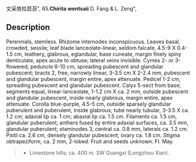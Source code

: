 文采唇柱苣苔",
65.**Chirita wentsaii** D. Fang & L. Zeng",

## Description
Perennials, stemless. Rhizome internodes inconspicuous. Leaves basal, crowded, sessile; leaf blade lanceolate-linear, seldom falcate, 4.5-9 X 0.4-1.5 cm, leathery, glabrous, eglandular, base cuneate, margin finely spiny denticulate, apex acute to obtuse; lateral veins invisible. Cymes 2- or 3-flowered; peduncle 6-10 cm, spreading pubescent and glandular pubescent; bracts 2, free, narrowly linear, 3-3.5 cm X 2-2.4 mm, pubescent and glandular pubescent, margin entire, apex attenuate. Pedicel 1-2 cm, spreading pubescent and glandular pubescent. Calyx 5-sect from base; segments equal, linear-lanceolate, 1-1.2 cm X ca. 2 mm, outside pubescent and glandular pubescent, inside nearly glabrous, margin entire, apex attenuate. Corolla blue-purple, 4.5-5 cm, outside sparsely glandular puberulent and puberulent, inside glabrous; tube nearly tubular, 3-3.5 X ca. 1.2 cm; adaxial lip ca. 1 cm; abaxial lip ca. 1.5 cm. Filaments ca. 1.5 cm, glandular puberulent; anthers fused by entire adaxial surfaces, ca. 3.5 mm, glandular puberulent; staminodes 3, central ca. 0.8 mm, laterals ca. 1.2 cm. Pistil ca. 2.6 cm, densely glandular pubescent; ovary ca. 1.8 cm. Stigma obtrapeziform, ca. 2 mm, 2-lobed. Fruit and seeds unknown. Fl. May.

> * Limestone hills; ca. 400 m. SW Guangxi (Longzhou Xian).
